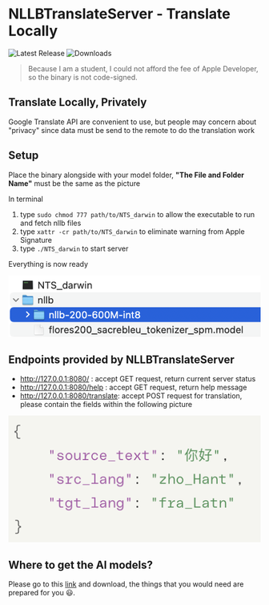 # NLLBTranslateServer - Translate Locally

![Latest Release](https://img.shields.io/github/v/release/willweimike/NLLBTranslateServer?display_name=tag&label=Latest%20Release&sort=semver) ![Downloads](https://img.shields.io/github/downloads/willweimike/NLLBTranslateServer/total?label=Downloads)

> Because I am a student, I could not afford the fee of Apple Developer, so the binary is not code-signed.

## Translate Locally, Privately
Google Translate API are convenient to use, but people may concern about "privacy" since data must be send to the remote to do the translation work

## Setup
Place the binary alongside with your model folder, **"The File and Folder Name"** must be the same as the picture

In terminal
1. type `sudo chmod 777 path/to/NTS_darwin` to allow the executable to run and fetch nllb files
2. type `xattr -cr path/to/NTS_darwin` to eliminate warning from Apple Signature
3. type `./NTS_darwin` to start server

Everything is now ready

![](https://github.com/willweimike/NLLBTranslateServer/blob/main/assets/Demo.png)

## Endpoints provided by NLLBTranslateServer
- http://127.0.0.1:8080/ : accept GET request, return current server status
- http://127.0.0.1:8080/help : accept GET request, return help message
- http://127.0.0.1:8080/translate: accept POST request for translation, please contain the fields within the following picture

![](https://github.com/willweimike/NLLBTranslateServer/blob/main/assets/Demo2.png)


## Where to get the AI models?
Please go to this [link](https://huggingface.co/mikeforai/NLLB-200-Models-Collections) and download, the things that you would need are prepared for you 😃.
